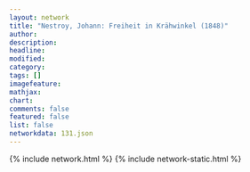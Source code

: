 ```yaml
---
layout: network
title: "Nestroy, Johann: Freiheit in Krähwinkel (1848)"
author:
description:
headline:
modified:
category:
tags: []
imagefeature: 
mathjax: 
chart: 
comments: false
featured: false
list: false
networkdata: 131.json
---
```

{% include network.html %}
{% include network-static.html %}
